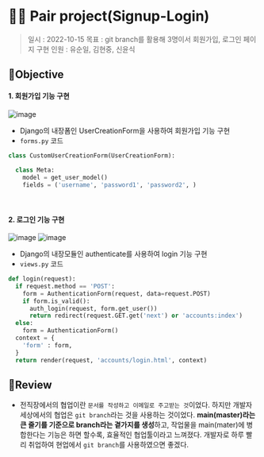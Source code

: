 # 👨‍💻 Pair project(Signup-Login)
> 일시 : 2022-10-15
> 목표 : git branch를 활용해 3명이서 회원가입, 로그인 페이지 구현
> 인원 : 유순일, 김현중, 신윤식

## 🎯Objective
#### 1. 회원가입 기능 구현
![image](https://user-images.githubusercontent.com/97111793/195989549-deb3fb79-d393-426b-891e-eb24c0b94a90.png)
- Django의 내장폼인 UserCreationForm을 사용하여 회원가입 기능 구현
- `forms.py` 코드
```python
class CustomUserCreationForm(UserCreationForm):
  
  class Meta:
    model = get_user_model()
    fields = ('username', 'password1', 'password2', )
```
<br>

#### 2. 로그인 기능 구현
![image](https://user-images.githubusercontent.com/97111793/195989591-5b530855-3bc8-4db3-8d5f-f550b7291599.png)
![image](https://user-images.githubusercontent.com/97111793/195989641-d7395839-64f8-4e56-8add-71f9cbab8537.png)
- Django의 내장모듈인 authenticate를 사용하여 login 기능 구현
- `views.py` 코드
```python
def login(request):
  if request.method == 'POST':
    form = AuthenticationForm(request, data=request.POST)
    if form.is_valid():
      auth_login(request, form.get_user())
      return redirect(request.GET.get('next') or 'accounts:index')
  else:
    form = AuthenticationForm()
  context = {
    'form' : form,
  }
  return render(request, 'accounts/login.html', context)
```
## 📝Review
- 전직장에서의 협업이란 `문서를 작성하고 이메일로 주고받는 것`이었다. 하지만 개발자 세상에서의 협업은 `git branch`라는 것을 사용하는 것이었다. **main(master)라는 큰 줄기를 기준으로 branch라는 곁가지를 생성**하고, 작업물을 main(mater)에 병합한다는 기능은 하면 할수록, 효율적인 협업툴이라고 느껴졌다. 개발자로 하루 빨리 취업하여 현업에서 `git branch`를 사용하였으면 좋겠다.